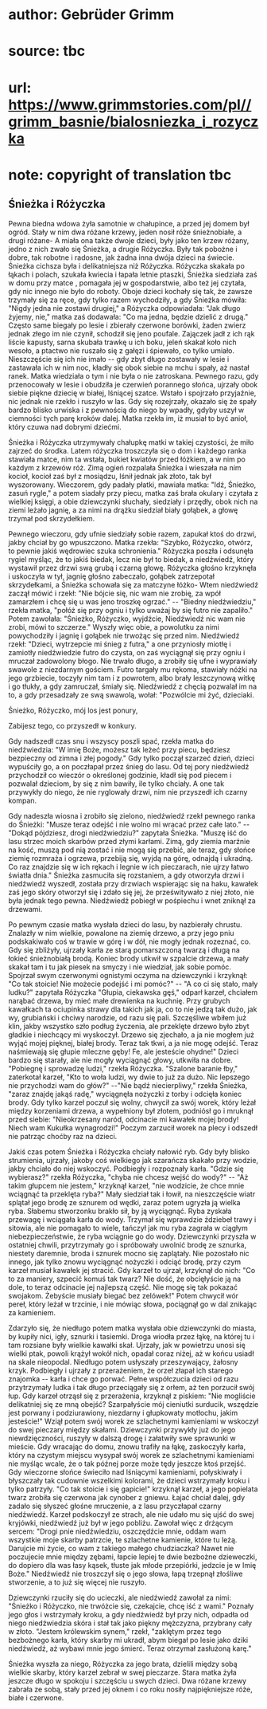 # author: Gebrüder Grimm
# source: tbc
# url: https://www.grimmstories.com/pl//grimm_basnie/bialosniezka_i_rozyczka
# note: copyright of translation tbc

## Śnieżka i Różyczka 

Pewna biedna wdowa żyła samotnie w chałupince, a przed jej domem był
ogród. Stały w nim dwa różane krzewy, jeden nosił róże śnieżnobiałe, a
drugi różane- A miała ona także dwoje dzieci, były jako ten krzew
różany, jedno z nich zwało się Śnieżka, a drugie Różyczka. Były tak
pobożne i dobre, tak robotne i radosne, jak żadna inna dwója dzieci na
świecie. Śnieżka cichsza była i delikatniejsza niż Różyczka. Różyczka
skakała po łąkach i polach, szukała kwiecia i łapała letnie ptaszki,
Śnieżka siedziała zaś w domu przy matce , pomagała jej w gospodarstwie,
albo też jej czytała, gdy nic innego nie było do roboty. Oboje dzieci
kochały się tak, że zawsze trzymały się za ręce, gdy tylko razem
wychodziły, a gdy Śnieżka mówiła: "Nigdy jedna nie zostawi drugiej," a
Różyczka odpowiadała: "Jak długo żyjemy, nie," matka zaś dodawała:
"Co ma jedna, będzie dzielić z drugą." Często same biegały po lesie i
zbierały czerwone borówki, żaden zwierz jednak złego im nie czynił,
schodził się jeno poufale. Zajączek jadł z ich rąk liście kapusty, sarna
skubała trawkę u ich boku, jeleń skakał koło nich wesoło, a ptactwo nie
ruszało się z gałęzi i śpiewało, co tylko umiało. Nieszczęście się ich
nie imało -- gdy zbyt długo zostawały w lesie i zastawała ich w nim noc,
kładły się obok siebie na mchu i spały, aż nastał ranek. Matka wiedziała
o tym i nie była o nie zatroskana. Pewnego razu, gdy przenocowały w
lesie i obudziła je czerwień porannego słońca, ujrzały obok siebie
piękne dziecię w białej, lśniącej szatce. Wstało i spojrzało przyjaźnie,
nic jednak nie rzekło i ruszyło w las. Gdy się rozejrzały, okazało się
że spały bardzo blisko urwiska i z pewnością do niego by wpadły, gdyby
uszył w ciemności tych parę kroków dalej. Matka rzekła im, iż musiał to
być anioł, który czuwa nad dobrymi dziećmi.

Śnieżka i Różyczka utrzymywały chałupkę matki w takiej czystości, że
miło zajrzeć do środka. Latem różyczka troszczyła się o dom i każdego
ranka stawiała matce, nim ta wstała, bukiet kwiatów przed łóżkiem, a w
nim po każdym z krzewów róż. Zimą ogień rozpalała Śnieżka i wieszała na
nim kocioł, kocioł zaś był z mosiądzu, lśnił jednak jak złoto, tak był
wyszorowany. Wieczorem, gdy padały płatki, mawiała matka: "Idź,
Śnieżko, zasuń rygle," a potem siadały przy piecu, matka zaś brała
okulary i czytała z wielkiej księgi, a obie dziewczynki słuchały,
siedziały i przędły, obok nich na ziemi leżało jagnię, a za nimi na
drążku siedział biały gołąbek, a głowę trzymał pod skrzydełkiem.

Pewnego wieczoru, gdy ufnie siedziały sobie razem, zapukał ktoś do
drzwi, jakby chciał by go wpuszczono. Matka rzekła: "Szybko, Różyczko,
otwórz, to pewnie jakiś wędrowiec szuka schronienia." Różyczka poszła i
odsunęła rygiel myśląc, że to jakiś biedak, lecz nie był to biedak, a
niedźwiedź, który wystawił przez drzwi swą grubą i czarną głowę.
Różyczka głośno krzyknęła i uskoczyła w tył, jagnię głośno zabeczało,
gołąbek zatrzepotał skrzydełkami, a Śnieżka schowała się za matczyne
łóżko- Wtem niedźwiedź zaczął mówić i rzekł: "Nie bójcie się, nic wam
nie zrobię, za wpół zamarzłem i chcę się u was jeno troszkę ogrzać." --
"Biedny niedźwiedziu," rzekła matka, "połóż się przy ogniu i tylko
uważaj by się futro nie zapaliło." Potem zawołała: "Śnieżko, Różyczko,
wyjdźcie, Niedźwiedź nic wam nie zrobi, mówi to szczerze." Wyszły więc
obie, a powolutku za nimi powychodziły i jagnię i gołąbek nie trwożąc
się przed nim. Niedźwiedź rzekł: "Dzieci, wytrzepcie mi śnieg z
futra," a one przyniosły miotłę i zamiotły niedźwiedzie futro do
czysta, on zaś wyciągnął się przy ogniu i mruczał zadowolony błogo. Nie
trwało długo, a zrobiły się ufne i wyprawiały swawole z niezdarnym
gościem. Futro targały mu rękoma, stawiały nóżki na jego grzbiecie,
toczyły nim tam i z powrotem, albo brały leszczynową witkę i go tłukły,
a gdy zamruczał, śmiały się. Niedźwiedź z chęcią pozwalał im na to, a
gdy przesadzały ze swą swawolą, wołał: "Pozwólcie mi żyć, dzieciaki.


Śnieżko, Różyczko, mój los jest ponury,

Zabijesz tego, co przyszedł w konkury.

Gdy nadszedł czas snu i wszyscy poszli spać, rzekła matka do
niedźwiedzia: "W imię Boże, możesz tak leżeć przy piecu, będziesz
bezpieczny od zimna i złej pogody." Gdy tylko począł szarzeć dzień,
dzieci wypuściły go, a on poczłapał przez śnieg do lasu. Od tej pory
niedźwiedź przychodził co wieczór o określonej godzinie, kładł się pod
piecem i pozwalał dzieciom, by się z nim bawiły, ile tylko chciały. A
one tak przywykły do niego, że nie ryglowały drzwi, nim nie przyszedł
ich czarny kompan.

Gdy nadeszła wiosna i zrobiło się zielono, niedźwiedź rzekł pewnego
ranka do Śnieżki: "Musze teraz odejść i nie wolno mi wracać przez całe
lato." -- "Dokąd pójdziesz, drogi niedźwiedziu?" zapytała Śnieżka.
"Muszę iść do lasu strzec moich skarbów przed złymi karłami. Zimą, gdy
ziemia marźnie na kość, muszą pod nią zostać i nie mogą się przebić, ale
teraz, gdy słońce ziemię rozmraża i ogrzewa, przebiją się, wyjdą na
górę, odnajdą i ukradną. Co raz znajdzie się w ich rękach i legnie w ich
pieczarach, nie ujrzy łatwo światła dnia." Śnieżka zasmuciła się
rozstaniem, a gdy otworzyła drzwi i niedźwiedź wyszedł, została przy
drzwiach wspierając się na haku, kawałek zaś jego skóry otworzył się i
zdało się jej, że prześwitywało z niej złoto, nie była jednak tego
pewna. Niedźwiedź pobiegł w pośpiechu i wnet zniknął za drzewami.

Po pewnym czasie matka wysłała dzieci do lasu, by nazbierały chrustu.
Znalazły w nim wielkie, powalone na ziemię drzewo, a przy jego pniu
podskakiwało coś w trawie w górę i w dół, nie mogły jednak rozeznać, co.
Gdy się zbliżyły, ujrzały karła ze starą pomarszczoną twarzą i długą na
łokieć śnieżnobiałą brodą. Koniec brody utkwił w szpalcie drzewa, a mały
skakał tam i tu jak piesek na smyczy i nie wiedział, jak sobie pomóc.
Spojrzał swym czerwonymi ognistymi oczyma na dziewczynki i krzyknął:
"Co tak stoicie! Nie możecie podejść i mi pomóc?" -- "A co ci się
stało, mały ludku?" zapytała Różyczka "Głupia, ciekawska gęś," odparł
karzeł, chciałem narąbać drzewa, by mieć małe drewienka na kuchnię. Przy
grubych kawałkach ta ociupinka strawy dla takich jak ja, co to nie jedzą
tak dużo, jak wy, grubiański i chciwy narodzie, od razu się pali.
Szczęśliwe wbiłem już klin, jakby wszystko szło podług życzenia, ale
przeklęte drzewo było zbyt gładkie i niechcący mi wyskoczył. Drzewo się
zjechało, a ja nie mogłem już wyjąć mojej pięknej, białej brody. Teraz
tak tkwi, a ja nie mogę odejść. Teraz naśmiewają się głupie mleczne
gęby! Fe, ale jesteście ohydne!" Dzieci bardzo się starały, ale nie
mogły wyciągnąć głowy, utkwiła na dobre. "Pobiegnę i sprowadzę ludzi,"
rzekła Różyczka. "Szalone baranie łby," zaterkotał karzeł, "Kto to
woła ludzi, wy dwie to już za dużo. Nic lepszego nie przychodzi wam do
głów?" --"Nie bądź niecierpliwy," rzekła Śnieżka, "zaraz znajdę
jakąś radę," wyciągnęła nożyczki z torby i odcięła koniec brody. Gdy
tylko karzeł poczuł się wolny, chwycił za swój worek, który leżał między
korzeniami drzewa, a wypełniony był złotem, podniósł go i mruknął przed
siebie: "Nieokrzesany naród, odcinacie mi kawałek mojej brody! Niech
wam Kukułka wynagrodzi!" Poczym zarzucił worek na plecy i odszedł nie
patrząc choćby raz na dzieci.

Jakiś czas potem Śnieżka i Różyczka chciały nałowić ryb. Gdy były blisko
strumienia, ujrzały, jakoby coś wielkiego jak szarańcza skakało przy
wodzie, jakby chciało do niej wskoczyć. Podbiegły i rozpoznały karła.
"Gdzie się wybierasz?" rzekła Różyczka, "chyba nie chcesz wejść do
wody?" -- "Aż takim głupcem nie jestem," krzyknął karzeł, "nie
wodzicie, że chce mnie wciągnąć ta przeklęta ryba?" Mały siedział tak i
łowił, na nieszczęście wiatr splątał jego brodę ze sznurem od wędki,
zaraz potem ugryzła ją wielka ryba. Słabemu stworzonku brakło sił, by ją
wyciągnąć. Ryba zyskała przewagę i wciągała karła do wody. Trzymał się
wprawdzie ździebeł trawy i sitowia, ale nie pomagało to wiele, tańczył
jak mu ryba zagrała w ciągłym niebezpieczeństwie, że ryba wciągnie go do
wody. Dziewczynki przyszła w ostatniej chwili, przytrzymały go i
spróbowały uwolnić brodę ze sznurka, niestety daremnie, broda i sznurek
mocno się zaplątały. Nie pozostało nic innego, jak tylko znowu wyciągnąć
nożyczki i odciąć brodę, przy czym karzeł musiał kawałek jej stracić.
Gdy karzeł to ujrzał, krzyknął do nich: "Co to za maniery, szpecić
komuś tak twarz? Nie dość, że obcięłyście ją na dole, to teraz odcinacie
jej najlepszą część. Nie mogę się tak pokazać swojakom. Żebyście musiały
biegać bez zelówek!" Potem chwycił wór pereł, który leżał w trzcinie, i
nie mówiąc słowa, pociągnął go w dal znikając za kamieniem.

Zdarzyło się, że niedługo potem matka wysłała obie dziewczynki do
miasta, by kupiły nici, igły, sznurki i tasiemki. Droga wiodła przez
łąkę, na której tu i tam rozsiane były wielkie kawałki skał. Ujrzały,
jak w powietrzu unosi się wielki ptak, powoli krążył wokół nich, opadał
coraz niżej, aż w końcu usiadł na skale nieopodal. Niedługo potem
usłyszały przeszywający, żałosny krzyk. Podbiegły i ujrzały z
przerażeniem, że orzeł złapał ich starego znajomka -- karła i chce go
porwać. Pełne współczucia dzieci od razu przytrzymały ludka i tak długo
przeciągały się z orłem, aż ten porzucił swój łup. Gdy karzeł otrząsł
się z przerażenia, krzyknął z piskiem: "Nie mogliście delikatniej się
ze mną obejść? Szarpałyście mój cieniutki surducik, wszędzie jest
porwany i podziurawiony, niezdarny i głupkowaty motłochu, jakim
jesteście!" Wziął potem swój worek ze szlachetnymi kamieniami w
wskoczył do swej pieczary między skałami. Dziewczynki przywykły już do
jego niewdzięczności, ruszyły w dalszą drogę i załatwiły swe sprawunki w
mieście. Gdy wracając do domu, znowu trafiły na łąkę, zaskoczyły karła,
który na czystym miejscu wysypał swój worek ze szlachetnymi kamieniami
nie myśląc wcale, że o tak późnej porze może tędy jeszcze ktoś przejść.
Gdy wieczorne słońce świeciło nad lśniącymi kamieniami, połyskiwały i
błyszczały tak cudownie wszelkimi kolorami, że dzieci wstrzymały kroku i
tylko patrzyły. "Co tak stoicie i się gapicie!" krzyknął karzeł, a
jego popielata twarz zrobiła się czerwona jak cynober z gniewu. Łajać
chciał dalej, gdy zadało się słyszeć głośne mruczenie, a z lasu
przyczłapał czarny niedźwiedź. Karzeł podskoczył ze strach, ale nie
udało mu się ujść do swej kryjówki, niedźwiedź już był w jego pobliżu.
Zawołał więc z drżącym sercem: "Drogi pnie niedźwiedziu, oszczędźcie
mnie, oddam wam wszystkie moje skarby patrzcie, te szlachetne kamienie,
które tu leżą. Darujcie mi życie, co wam z takiego małego chudziaczka?
Nawet nie poczujecie mnie między zębami, łapcie lepiej te dwie bezbożne
dzieweczki, do dopiero dla was łasy kąsek, tłuste jak młode przepiórki,
jedzcie je w Imię Boże." Niedźwiedź nie troszczył się o jego słowa,
łapą trzepnął złośliwe stworzenie, a to już się więcej nie ruszyło.

Dziewczynki rzuciły się do ucieczki, ale niedźwiedź zawołał za nimi:
"Śnieżko i Różyczko, nie trwóżcie się, czekajcie, chcę iść z wami."
Poznały jego głos i wstrzymały kroku, a gdy niedźwiedź był przy nich,
odpadła od niego niedźwiedzia skóra i stał tak jako piękny mężczyzna,
przybrany cały w złoto. "Jestem królewskim synem," rzekł, "zaklętym
przez tego bezbożnego karła, który skarby mi ukradł, abym biegał po
lesie jako dziki niedźwiedź, aż wybawi mnie jego śmierć. Teraz otrzymał
zasłużoną karę."

Śnieżka wyszła za niego, Różyczka za jego brata, dzielili między sobą
wielkie skarby, który karzeł zebrał w swej pieczarze. Stara matka żyła
jeszcze długo w spokoju i szczęściu u swych dzieci. Dwa różane krzewy
zabrała ze sobą, stały przed jej oknem i co roku nosiły najpiękniejsze
róże, białe i czerwone.
